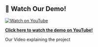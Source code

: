 ## 🚀 Watch Our Demo!

[![Watch on YouTube](https://img.shields.io/badge/Watch%20Demo%20on%20YouTube-red?logo=youtube)](https://youtu.be/Hmd5_5NjIE0?si=J4g1T_ev4BWbaKxA)

**[Click here to watch the demo on YouTube!](https://youtu.be/Hmd5_5NjIE0?si=J4g1T_ev4BWbaKxA)**

Our Video explaining the project
